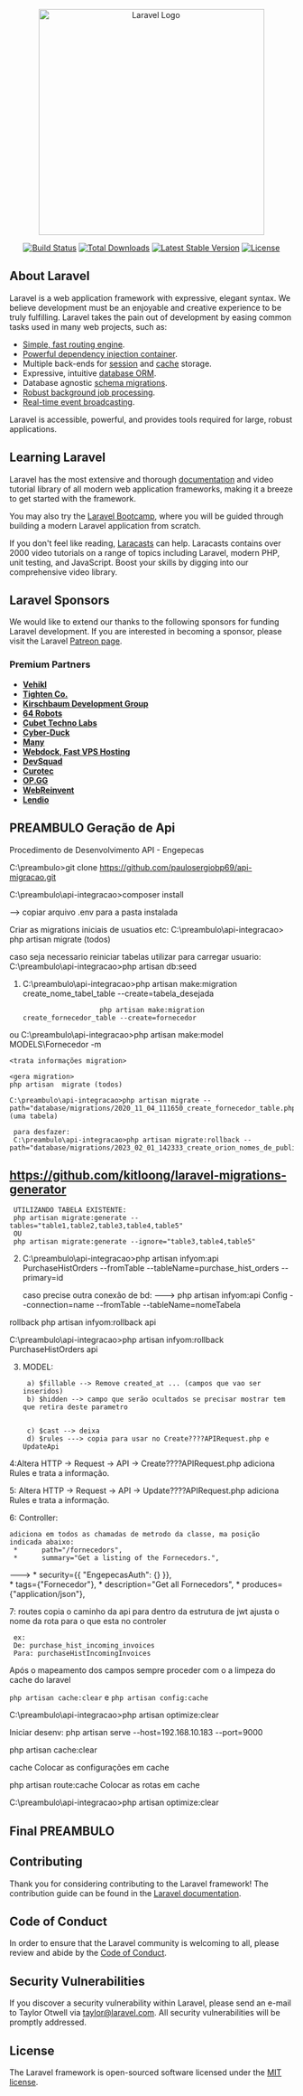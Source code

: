<p align="center"><a href="https://laravel.com" target="_blank"><img src="https://raw.githubusercontent.com/laravel/art/master/logo-lockup/5%20SVG/2%20CMYK/1%20Full%20Color/laravel-logolockup-cmyk-red.svg" width="400" alt="Laravel Logo"></a></p>

<p align="center">
<a href="https://github.com/laravel/framework/actions"><img src="https://github.com/laravel/framework/workflows/tests/badge.svg" alt="Build Status"></a>
<a href="https://packagist.org/packages/laravel/framework"><img src="https://img.shields.io/packagist/dt/laravel/framework" alt="Total Downloads"></a>
<a href="https://packagist.org/packages/laravel/framework"><img src="https://img.shields.io/packagist/v/laravel/framework" alt="Latest Stable Version"></a>
<a href="https://packagist.org/packages/laravel/framework"><img src="https://img.shields.io/packagist/l/laravel/framework" alt="License"></a>
</p>

## About Laravel

Laravel is a web application framework with expressive, elegant syntax. We believe development must be an enjoyable and creative experience to be truly fulfilling. Laravel takes the pain out of development by easing common tasks used in many web projects, such as:

- [Simple, fast routing engine](https://laravel.com/docs/routing).
- [Powerful dependency injection container](https://laravel.com/docs/container).
- Multiple back-ends for [session](https://laravel.com/docs/session) and [cache](https://laravel.com/docs/cache) storage.
- Expressive, intuitive [database ORM](https://laravel.com/docs/eloquent).
- Database agnostic [schema migrations](https://laravel.com/docs/migrations).
- [Robust background job processing](https://laravel.com/docs/queues).
- [Real-time event broadcasting](https://laravel.com/docs/broadcasting).

Laravel is accessible, powerful, and provides tools required for large, robust applications.

## Learning Laravel

Laravel has the most extensive and thorough [documentation](https://laravel.com/docs) and video tutorial library of all modern web application frameworks, making it a breeze to get started with the framework.

You may also try the [Laravel Bootcamp](https://bootcamp.laravel.com), where you will be guided through building a modern Laravel application from scratch.

If you don't feel like reading, [Laracasts](https://laracasts.com) can help. Laracasts contains over 2000 video tutorials on a range of topics including Laravel, modern PHP, unit testing, and JavaScript. Boost your skills by digging into our comprehensive video library.

## Laravel Sponsors

We would like to extend our thanks to the following sponsors for funding Laravel development. If you are interested in becoming a sponsor, please visit the Laravel [Patreon page](https://patreon.com/taylorotwell).

### Premium Partners

- **[Vehikl](https://vehikl.com/)**
- **[Tighten Co.](https://tighten.co)**
- **[Kirschbaum Development Group](https://kirschbaumdevelopment.com)**
- **[64 Robots](https://64robots.com)**
- **[Cubet Techno Labs](https://cubettech.com)**
- **[Cyber-Duck](https://cyber-duck.co.uk)**
- **[Many](https://www.many.co.uk)**
- **[Webdock, Fast VPS Hosting](https://www.webdock.io/en)**
- **[DevSquad](https://devsquad.com)**
- **[Curotec](https://www.curotec.com/services/technologies/laravel/)**
- **[OP.GG](https://op.gg)**
- **[WebReinvent](https://webreinvent.com/?utm_source=laravel&utm_medium=github&utm_campaign=patreon-sponsors)**
- **[Lendio](https://lendio.com)**

## PREAMBULO Geração de Api

Procedimento de Desenvolvimento API - Engepecas

C:\preambulo>git clone https://github.com/paulosergiobp69/api-migracao.git
 
C:\preambulo\api-integracao>composer install

--> copiar arquivo .env  para a pasta instalada

Criar as migrations iniciais de usuatios etc:
C:\preambulo\api-integracao>	php artisan  migrate (todos)


caso seja necessario reiniciar tabelas utilizar para carregar usuario:
C:\preambulo\api-integracao>php artisan db:seed

1. C:\preambulo\api-integracao>php artisan make:migration create_nome_tabel_table --create=tabela_desejada

						  php artisan make:migration create_fornecedor_table --create=fornecedor

ou
   C:\preambulo\api-integracao>php artisan make:model MODELS\Fornecedor -m
   
	<trata informações migration>
	
	<gera migration>
	php artisan  migrate (todos)

	C:\preambulo\api-integracao>php artisan migrate --path="database/migrations/2020_11_04_111650_create_fornecedor_table.php"   (uma tabela)

     para desfazer:
     C:\preambulo\api-integracao>php artisan migrate:rollback --path="database/migrations/2023_02_01_142333_create_orion_nomes_de_publicacao_table.php"   
	
## https://github.com/kitloong/laravel-migrations-generator
     UTILIZANDO TABELA EXISTENTE:
     php artisan migrate:generate --tables="table1,table2,table3,table4,table5"
     OU
     php artisan migrate:generate --ignore="table3,table4,table5"
   
2. C:\preambulo\api-integracao>php artisan infyom:api PurchaseHistOrders  --fromTable --tableName=purchase_hist_orders  --primary=id 


     caso precise outra conexão de bd:
     ---> php artisan infyom:api Config --connection=name --fromTable --tableName=nomeTabela

rollback
php artisan infyom:rollback <classes> api
    
C:\preambulo\api-integracao>php artisan infyom:rollback PurchaseHistOrders api     




3. MODEL:

        a) $fillable --> Remove created_at ... (campos que vao ser inseridos)
        b) $hidden --> campo que serão ocultados se precisar mostrar tem que retira deste parametro
		
		
        c) $cast --> deixa
        d) $rules ---> copia para usar no Create????APIRequest.php e UpdateApi
		
		
		
4:Altera HTTP -> Request -> API -> Create????APIRequest.php
		adiciona Rules e trata a informação.

5: Altera HTTP -> Request -> API -> Update????APIRequest.php
		adiciona Rules e trata a informação.

6: Controller:

	adiciona em todos as chamadas de metrodo da classe, ma posição indicada abaixo:
     *      path="/fornecedors",
     *      summary="Get a listing of the Fornecedors.",
--->     *      security={{ "EngepecasAuth": {} }},  
     *      tags={"Fornecedor"},
     *      description="Get all Fornecedors",
     *      produces={"application/json"},
		 
	
7: routes
     copia o caminho da api para dentro da estrutura de jwt
     ajusta o nome da rota para o que esta no controler 

     ex: 
     De: purchase_hist_incoming_invoices
     Para: purchaseHistIncomingInvoices


Após o mapeamento dos campos sempre proceder com o a limpeza do cache do laravel 

`php artisan cache:clear` e `php artisan config:cache`  

C:\preambulo\api-integracao>php artisan optimize:clear

Iniciar desenv: php artisan serve --host=192.168.10.183 --port=9000


php artisan cache:clear

cache
Colocar as configurações em cache

php artisan route:cache
Colocar as rotas em cache

C:\preambulo\api-integracao>php artisan optimize:clear

## Final PREAMBULO





## Contributing

Thank you for considering contributing to the Laravel framework! The contribution guide can be found in the [Laravel documentation](https://laravel.com/docs/contributions).

## Code of Conduct

In order to ensure that the Laravel community is welcoming to all, please review and abide by the [Code of Conduct](https://laravel.com/docs/contributions#code-of-conduct).

## Security Vulnerabilities

If you discover a security vulnerability within Laravel, please send an e-mail to Taylor Otwell via [taylor@laravel.com](mailto:taylor@laravel.com). All security vulnerabilities will be promptly addressed.

## License

The Laravel framework is open-sourced software licensed under the [MIT license](https://opensource.org/licenses/MIT).
